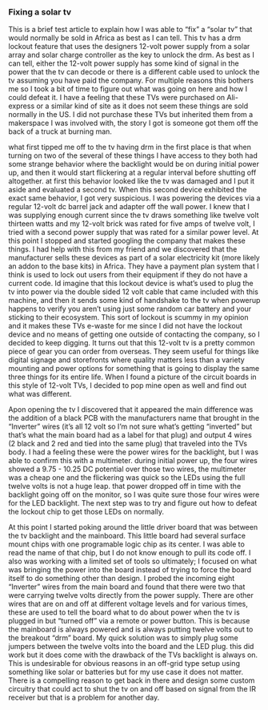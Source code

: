 ### Fixing a solar tv


This is a brief test article to explain how I was able to “fix” a “solar tv” that would normally be sold in Africa as best as I can tell. This tv has a drm lockout feature that uses the designers 12-volt power supply from a solar array and solar charge controller as the key to unlock the drm. As best as I can tell, either the 12-volt power supply has some kind of signal in the power that the tv can decode or there is a different cable used to unlock the tv assuming you have paid the company. For multiple reasons this bothers me so I took a bit of time to figure out what was going on here and how I could defeat it. I have a feeling that these TVs were purchased on Ali-express or a similar kind of site as it does not seem these things are sold normally in the US. I did not purchase these TVs but inherited them from a makerspace I was involved with, the story I got is someone got them off the back of a truck at burning man.

what first tipped me off to the tv having drm in the first place is that when turning on two of the several of these things I have access to they both had some strange behavior where the backlight would be on during initial power up, and then it would start flickering at a regular interval before shutting off altogether. at first this behavior looked like the tv was damaged and I put it aside and evaluated a second tv. When this second device exhibited the exact same behavior, I got very suspicious. I was powering the devices via a regular 12-volt dc barrel jack and adapter off the wall power. I knew that I was supplying enough current since the tv draws something like twelve volt thirteen watts and my 12-volt brick was rated for five amps of twelve volt, I tried with a second power supply that was rated for a similar power level. At this point I stopped and started googling the company that makes these things. I had help with this from my friend and we discovered that the manufacturer sells these devices as part of a solar electricity kit (more likely an addon to the base kits) in Africa. They have a payment plan system that I think is used to lock out users from their equipment if they do not have a current code. Id imagine that this lockout device is what’s used to plug the tv into power via the double sided 12 volt cable that came included with this machine, and then it sends some kind of handshake to the tv when powerup happens to verify you aren’t using just some random car battery and your sticking to their ecosystem. This sort of lockout is scummy in my opinion and it makes these TVs e-waste for me since I did not have the lockout device and no means of getting one outside of contacting the company, so I decided to keep digging. It turns out that this 12-volt tv is a pretty common piece of gear you can order from overseas. They seem useful for things like digital signage and storefronts where quality matters less than a variety mounting and power options for something that is going to display the same three things for its entire life. When I found a picture of the circuit boards in this style of 12-volt TVs, I decided to pop mine open as well and find out what was different.

Apon opening the tv I discovered that it appeared the main difference was the addition of a black PCB with the manufacturers name that brought in the “Inverter” wires (it’s all 12 volt so I’m not sure what’s getting “inverted” but that’s what the main board had as a label for that plug) and output 4 wires (2 black and 2 red and tied into the same plug) that traveled into the TVs body. I had a feeling these were the power wires for the backlight, but I was able to confirm this with a multimeter. during initial power up, the four wires showed a 9.75 - 10.25 DC potential over those two wires, the multimeter was a cheap one and the flickering was quick so the LEDs using the full twelve volts is not a huge leap. that power dropped off in time with the backlight going off on the monitor, so I was quite sure those four wires were for the LED backlight. The next step was to try and figure out how to defeat the lockout chip to get those LEDs on normally.

At this point I started poking around the little driver board that was between the tv backlight and the mainboard. This little board had several surface mount chips with one programable logic chip as its center. I was able to read the name of that chip, but I do not know enough to pull its code off. I also was working with a limited set of tools so ultimately; I focused on what was bringing the power into the board instead of trying to force the board itself to do something other than design. I probed the incoming eight “Inverter” wires from the main board and found that there were two that were carrying twelve volts directly from the power supply. There are other wires that are on and off at different voltage levels and for various times, these are used to tell the board what to do about power when the tv is plugged in but “turned off” via a remote or power button. This is because the mainboard is always powered and is always putting twelve volts out to the breakout “drm” board. My quick solution was to simply plug some jumpers between the twelve volts into the board and the LED plug. this did work but it does come with the drawback of the TVs backlight is always on. This is undesirable for obvious reasons in an off-grid type setup using something like solar or batteries but for my use case it does not matter. There is a compelling reason to get back in there and design some custom circuitry that could act to shut the tv on and off based on signal from the IR receiver but that is a problem for another day.
